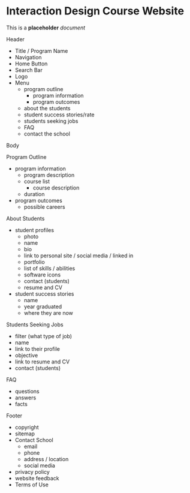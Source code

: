 # Interaction Design Course Website
This is a **placeholder** _document_

Header 
- Title / Program Name
- Navigation
- Home Button
- Search Bar
- Logo
- Menu
    - program outline
        - program information
        - program outcomes
    - about the students
    - student success stories/rate
    - students seeking jobs
    - FAQ
    - contact the school

Body

Program Outline
- program information
    - program description
    - course list
        - course description
    - duration
- program outcomes
    - possible careers

About Students
- student profiles
    - photo
    - name
    - bio
    - link to personal site / social media / linked in
    - portfolio
    - list of skills / abilities
    - software icons
    - contact (students)
    - resume and CV
- student success stories
    - name
    - year graduated
    - where they are now

Students Seeking Jobs
- filter (what type of job)
- name
- link to their profile
- objective
- link to resume and CV
- contact (students)

FAQ  
- questions
- answers
- facts

Footer
- copyright
- sitemap
- Contact School
    - email
    - phone
    - address / location
    - social media
- privacy policy
- website feedback
- Terms of Use